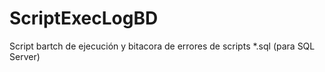# ScriptExecLogBD
Script bartch de ejecución y bitacora de errores de scripts *.sql (para SQL Server)
